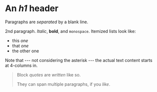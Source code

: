 An _<selection>h1<caret></selection>_ header
============

Paragraphs are _<selection>separated<caret></selection>_ by a blank line.

2nd paragraph. *Italic*, **bold**, and `monospace`. Itemized lists
look like:

  * this _<selection>one<caret></selection>_
  * that _<selection>one<caret></selection>_
  * the other one

Note that --- not considering the asterisk --- the actual text
content starts at 4-columns in.

> Block _<selection>quotes<caret></selection>_ are
> _<selection>written<caret></selection>_ like so.
>
> They can span multiple paragraphs,
> if you _<selection>like<caret></selection>_.
